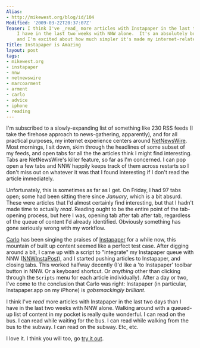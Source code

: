 ```yaml
---
Alias:
- http://mikewest.org/blog/id/104
Modified: '2009-03-22T20:37:07Z'
Teaser: I think I've _read_ more articles with Instapaper in the last two days than
    I have in the last two weeks with NNW alone.  It's an absolutely brilliant tool,
    and I'm excited about how much simpler it's made my internet-related reading life.
Title: Instapaper is Amazing
layout: post
tags:
- mikewest.org
- instapaper
- nnw
- netnewswire
- marcoarment
- arment
- carlo
- advice
- iphone
- reading
---
```

I'm subscribed to a slowly-expanding list of something like 230 RSS feeds (I
take the firehose approach to news-gathering, apparently), and for all
practical purposes, my internet experience centers around [NetNewsWire][].
Most mornings, I sit down, skim through the headlines of some subset of my feeds,
and open tabs for all the the articles think I might find interesting.  Tabs
are NetNewsWire's killer feature, so far as I'm concerned.  I can pop open a
few tabs and NNW happily keeps track of them across restarts so I don't miss
out on whatever it was that I found interesting if I don't read the article
immediately.

Unfortunately, this is sometimes as far as I get.  On Friday, I had 97 tabs
open; some had been sitting there since _January_, which is a bit absurd.
These were articles that I'd almost certainly find interesting, but that I
hadn't made time to actually _read_.  Reading ought to be the entire point of
the tab-opening process, but here I was, opening tab after tab after tab,
regardless of the queue of content I'd already identified.  Obviously
something has gone seriously wrong with my workflow.

[Carlo][] has been singing the praises of [Instapaper][] for a while now, this
mountain of built up content seemed like a perfect test case.  After digging
around a bit, I came up with a script to "integrate" my Instapaper queue with
NNW ([NNWInstaPost][]), and I started pushing articles to Instapaper, and
closing tabs.  This worked halfway decently (I'd like a 'to Instapaper'
toolbar button in NNW.  Or a keyboard shortcut.  Or _anything_ other than
clicking through the `Scripts` menu for each article individually).  After a
day or two, I've come to the conclusion that Carlo was right: Instapaper (in
particular, Instapaper.app on my iPhone) is _gobsmackingly brilliant_.

I think I've _read_ more articles with Instapaper in the last two days than I
have in the last two weeks with NNW alone.  Walking around with a queued-up
list of content in my pocket is really quite wonderful.  I can read on the
bus.  I can read while waiting for the bus.  I can read while walking from
the bus to the subway.  I can read on the subway.  Etc, etc.

I love it.  I think you will too, go [try it out][Instapaper].

[NetNewsWire]:  http://www.newsgator.com/INDIVIDUALS/NETNEWSWIRE/
[Carlo]:        http://carlo.zottmann.org/
[Instapaper]:   http://instapaper.com/
[NNWInstaPost]: http://protagonist.co.uk/nnwInstaPost/